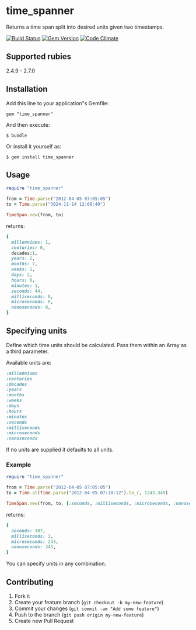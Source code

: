 time_spanner
============

Returns a time span split into desired units given two timestamps.

[![Build Status](https://secure.travis-ci.org/shlub/time_spanner.png?branch=master)](http://travis-ci.org/shlub/time_spanner)
[![Gem Version](https://badge.fury.io/rb/time_spanner.png)](http://badge.fury.io/rb/time_spanner)
[![Code Climate](https://codeclimate.com/github/shlub/time_spanner.png)](https://codeclimate.com/github/shlub/time_spanner)

## Supported rubies

2.4.9 - 2.7.0

## Installation

Add this line to your application"s Gemfile:

    gem "time_spanner"

And then execute:

    $ bundle

Or install it yourself as:

    $ gem install time_spanner

## Usage

```ruby
require "time_spanner"

from = Time.parse("2012-04-05 07:05:05")
to = Time.parse("3024-11-14 12:06:49")

TimeSpan.new(from, to) 
```
returns:

```ruby
{
  millenniums: 1, 
  centuries: 0, 
  decades:1, 
  years: 2, 
  months: 7, 
  weeks: 1, 
  days: 2, 
  hours: 6, 
  minutes: 1, 
  seconds: 44, 
  milliseconds: 0, 
  microseconds: 0, 
  nanoseconds: 0,
}
```

## Specifying units

Define which time units should be calculated.
Pass them within an Array as a third parameter.

Available units are:
```ruby
:millenniums
:centuries
:decades
:years
:months
:weeks
:days
:hours
:minutes
:seconds
:milliseconds
:microseconds
:nanoseconds
```

If no units are supplied it defaults to all units.


### Example

```ruby
require "time_spanner"

from = Time.parse("2012-04-05 07:05:05")
to = Time.at(Time.parse("2012-04-05 07:10:12").to_r, 1243.345)

TimeSpan.new(from, to, [:seconds, :milliseconds, :microseconds, :nanoseconds])
```
returns:

```ruby
{
  seconds: 307, 
  milliseconds: 1, 
  microseconds: 243, 
  nanoseconds: 345,
}
```

You can specify units in any combination.

## Contributing

1. Fork it
2. Create your feature branch (`git checkout -b my-new-feature`)
3. Commit your changes (`git commit -am "Add some feature"`)
4. Push to the branch (`git push origin my-new-feature`)
5. Create new Pull Request
